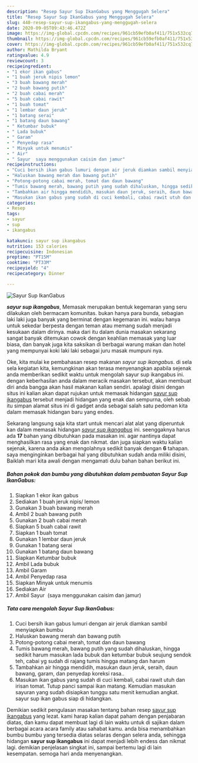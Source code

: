 ```yaml
---
description: "Resep Sayur Sup IkanGabus yang Menggugah Selera"
title: "Resep Sayur Sup IkanGabus yang Menggugah Selera"
slug: 440-resep-sayur-sup-ikangabus-yang-menggugah-selera
date: 2020-09-05T09:43:46.472Z
image: https://img-global.cpcdn.com/recipes/961cb59efb0af411/751x532cq70/sayur-sup-ikangabus-foto-resep-utama.jpg
thumbnail: https://img-global.cpcdn.com/recipes/961cb59efb0af411/751x532cq70/sayur-sup-ikangabus-foto-resep-utama.jpg
cover: https://img-global.cpcdn.com/recipes/961cb59efb0af411/751x532cq70/sayur-sup-ikangabus-foto-resep-utama.jpg
author: Mathilda Bryant
ratingvalue: 4.9
reviewcount: 3
recipeingredient:
- "1 ekor ikan gabus"
- "1 buah jeruk nipis lemon"
- "3 buah bawang merah"
- "2 buah bawang putih"
- "2 buah cabai merah"
- "5 buah cabai rawit"
- "1 buah tomat"
- "1 lembar daun jeruk"
- "1 batang serai"
- "1 batang daun bawang"
- " Ketumbar bubuk"
- " Lada bubuk"
- " Garam"
- " Penyedap rasa"
- " Minyak untuk menumis"
- " Air"
- " Sayur  saya menggunakan caisim dan jamur"
recipeinstructions:
- "Cuci bersih ikan gabus lumuri dengan air jeruk diamkan sambil menyiapkan bumbu"
- "Haluskan bawang merah dan bawang putih"
- "Potong-potong cabai merah, tomat dan daun bawang"
- "Tumis bawang merah, bawang putih yang sudah dihaluskan, hingga sedikit harum masukan lada bubuk dan ketumbar bubuk seujung sendok teh, cabai yg sudah di rajang tumis hingga matang dan harum"
- "Tambahkan air hingga mendidih, masukan daun jeruk, seraih, daun bawang, garam, dan penyedap koreksi rasa.."
- "Masukan ikan gabus yang sudah di cuci kembali, cabai rawit utuh dan irisan tomat. Tutup panci sampai ikan matang. Kemudian masukan sayuran yang sudah disiapkan tunggu satu menit kemudian angkat. sayur sup ikan gabus siap di hidangkan."
categories:
- Resep
tags:
- sayur
- sup
- ikangabus

katakunci: sayur sup ikangabus 
nutrition: 153 calories
recipecuisine: Indonesian
preptime: "PT15M"
cooktime: "PT33M"
recipeyield: "4"
recipecategory: Dinner

---
```



![Sayur Sup IkanGabus](https://img-global.cpcdn.com/recipes/961cb59efb0af411/751x532cq70/sayur-sup-ikangabus-foto-resep-utama.jpg)

<b><i>sayur sup ikangabus</i></b>, Memasak merupakan bentuk kegemaran yang seru dilakukan oleh bermacam komunitas. bukan hanya para bunda, sebagian laki laki juga banyak yang berminat dengan kegemaran ini. walau hanya untuk sekedar berpesta dengan teman atau memang sudah menjadi kesukaan dalam dirinya. maka dari itu dalam dunia masakan sekarang sangat banyak ditemukan cowok dengan keahlian memasak yang luar biasa, dan banyak juga kita saksikan di berbagai warung makan dan hotel yang mempunyai koki laki laki sebagai juru masak mumpuni nya.



Oke, kita mulai ke pembahasan resep makanan <i>sayur sup ikangabus</i>. di sela sela kegiatan kita, kemungkinan akan terasa menyenangkan apabila sejenak anda memberikan sedikit waktu untuk mengolah sayur sup ikangabus ini. dengan keberhasilan anda dalam meracik masakan tersebut, akan membuat diri anda bangga akan hasil makanan kalian sendiri. apalagi disini dengan situs ini kalian akan dapat rujukan untuk memasak hidangan <u>sayur sup ikangabus</u> tersebut menjadi hidangan yang enak dan sempurna, oleh sebab itu simpan alamat situs ini di gadget anda sebagai salah satu pedoman kita dalam memasak hidangan baru yang endes.


Sekarang langsung saja kita start untuk mencari alat alat yang diperuntuk kan dalam memasak hidangan <u><i>sayur sup ikangabus</i></u> ini. seenggaknya harus ada <b>17</b> bahan yang dibutuhkan pada masakan ini. agar nantinya dapat menghasilkan rasa yang enak dan nikmat. dan juga siapkan waktu kalian sejenak, karena anda akan mengolahnya sedikit banyak dengan <b>6</b> tahapan. saya menginginkan berbagai hal yang dibutuhkan sudah anda miliki disini, Baiklah mari kita awali dengan mengamati dulu bahan bahan berikut ini.

<!--inarticleads1-->

##### Bahan pokok dan bumbu yang dibutuhkan dalam pembuatan Sayur Sup IkanGabus:

1. Siapkan 1 ekor ikan gabus
1. Sediakan 1 buah jeruk nipis/ lemon
1. Gunakan 3 buah bawang merah
1. Ambil 2 buah bawang putih
1. Gunakan 2 buah cabai merah
1. Siapkan 5 buah cabai rawit
1. Siapkan 1 buah tomat
1. Gunakan 1 lembar daun jeruk
1. Gunakan 1 batang serai
1. Gunakan 1 batang daun bawang
1. Siapkan  Ketumbar bubuk
1. Ambil  Lada bubuk
1. Ambil  Garam
1. Ambil  Penyedap rasa
1. Siapkan  Minyak untuk menumis
1. Sediakan  Air
1. Ambil  Sayur  (saya menggunakan caisim dan jamur)




<!--inarticleads2-->

##### Tata cara mengolah Sayur Sup IkanGabus:

1. Cuci bersih ikan gabus lumuri dengan air jeruk diamkan sambil menyiapkan bumbu
1. Haluskan bawang merah dan bawang putih
1. Potong-potong cabai merah, tomat dan daun bawang
1. Tumis bawang merah, bawang putih yang sudah dihaluskan, hingga sedikit harum masukan lada bubuk dan ketumbar bubuk seujung sendok teh, cabai yg sudah di rajang tumis hingga matang dan harum
1. Tambahkan air hingga mendidih, masukan daun jeruk, seraih, daun bawang, garam, dan penyedap koreksi rasa..
1. Masukan ikan gabus yang sudah di cuci kembali, cabai rawit utuh dan irisan tomat. Tutup panci sampai ikan matang. Kemudian masukan sayuran yang sudah disiapkan tunggu satu menit kemudian angkat. sayur sup ikan gabus siap di hidangkan.




Demikian sedikit pengulasan masakan tentang bahan resep <u>sayur sup ikangabus</u> yang lezat. kami harap kalian dapat paham dengan penjabaran diatas, dan kamu dapat membuat lagi di lain waktu untuk di sajikan dalam berbagai acara acara family atau sahabat kamu. anda bisa menambahkan bumbu bumbu yang tersedia diatas selaras dengan selera anda, sehingga hidangan <b>sayur sup ikangabus</b> ini dapat menjadi lebih endess dan nikmat lagi. demikian penjelasan singkat ini, sampai bertemu lagi di lain kesempatan. semoga hari anda menyenangkan.
